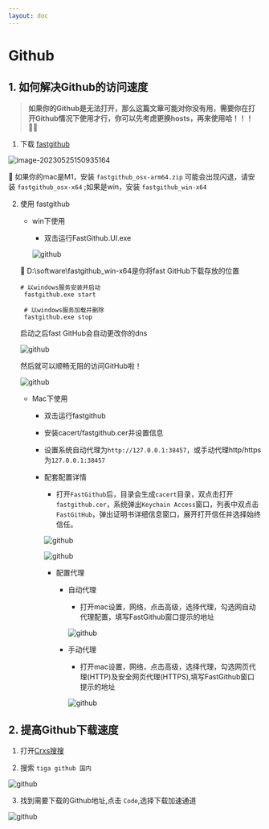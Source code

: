```yaml
---
layout: doc
---
```


# Github

## 1. 如何解决Github的访问速度

> **如果你的Github是无法打开，那么这篇文章可能对你没有用，需要你在打开Github情况下使用才行，你可以先考虑更换hosts，再来使用哈！！！💪🏻**

1. 下载 [fastgithub](https://github.com/dotnetcore/FastGithub/releases)

![image-20230525150935164](/github_01.png)

:loudspeaker: 如果你的mac是M1，安装 `fastgithub_osx-arm64.zip` 可能会出现闪退，请安装 `fastgithub_osx-x64` ;如果是win，安装 `fastgithub_win-x64`

2. 使用 fastgithub
   - win下使用
     - 双击运行FastGithub.UI.exe
     
     ![github](/github_02.png)


    :loudspeaker: D:\software\fastgithub_win-x64是你将fast GitHub下载存放的位置
     ```shell
     # 以windows服务安装并启动
      fastgithub.exe start

      # 以windows服务加载并删除
      fastgithub.exe stop

     ```

     启动之后fast GitHub会自动更改你的dns
     
     ![github](/github_03.png)

     然后就可以顺畅无阻的访问GitHub啦！

     ![github](/github_04.png)

   - Mac下使用

     - 双击运行fastgithub

     - 安装cacert/fastgithub.cer并设置信息
     
     - 设置系统自动代理为`http://127.0.0.1:38457`，或手动代理http/https为`127.0.0.1:38457`
     
     - 配套配置详情
     
       - 打开`FastGithub`后，目录会生成`cacert`目录，双点击打开`fastgithub.cer`，系统弹出`Keychain Access`窗口，列表中双点击`FastGitHub`，弹出证明书详细信息窗口，展开打开信任并选择始终信任。
     
       ![github](/github_05.png)

       ![github](/github_06.png)

       - 配置代理
          - 自动代理
            - 打开mac设置，网络，点击高级，选择代理，勾选网自动代理配置，填写FastGithub窗口提示的地址
            
            ![github](/github_07.png)
            
          - 手动代理
            - 打开mac设置，网络，点击高级，选择代理，勾选网页代理(HTTP)及安全网页代理(HTTPS),填写FastGithub窗口提示的地址
            
            ![github](/github_08.png)

## 2. 提高Github下载速度

1. 打开[Crxs搜搜](https://www.crxsoso.com/webstore/category/extensions)

2. 搜索 `tiga github 国内`
  
  ![github](/github_09.png)

3. 找到需要下载的Github地址,点击 `Code`,选择下载加速通道

  ![github](/github_10.png)


